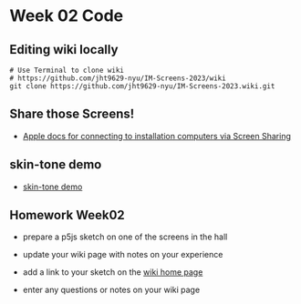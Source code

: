 # Week 02 Code

## Editing wiki locally

```
# Use Terminal to clone wiki
# https://github.com/jht9629-nyu/IM-Screens-2023/wiki
git clone https://github.com/jht9629-nyu/IM-Screens-2023.wiki.git
```

## Share those Screens!

- [Apple docs for connecting to installation computers via Screen Sharing](https://support.apple.com/guide/mac-help/share-the-screen-of-another-mac-mh14066/mac)

## skin-tone demo

- [skin-tone demo](https://jht1493.net/p5VideoKit/demo/index.html?u=12&d=settings/2022-skin-tone/skin-tone-main-qr.json)

## Homework Week02

- prepare a p5js sketch on one of the screens in the hall
- update your wiki page with notes on your experience

- add a link to your sketch on the [wiki home page](https://github.com/p5videoKit/IM-Screens-2024-03-ima/wiki#week-02-homework)

- enter any questions or notes on your wiki page
